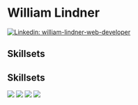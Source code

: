 <!--
**william-lindner/william-lindner** is a ✨ _special_ ✨ repository because its `README.md` (this file) appears on your GitHub profile.
-->

# William Lindner

[![Linkedin: william-lindner-web-developer](https://img.shields.io/badge/linkedin-blue?style=for-the-badge&logo=Linkedin&logoColor=white&link=https://www.linkedin.com/in/william-lindner-web-developer/)](https://www.linkedin.com/in/william-lindner-web-developer/)

## Skillsets
## Skillsets
![](https://img.shields.io/badge/PHP-informational?style=flat-square&logo=php&logoColor=white&color=8892BF) ![](https://img.shields.io/badge/Javascript-informational?style=flat-square&logo=javascript&logoColor=black&color=f7df1e) ![](https://img.shields.io/badge/Node-informational?style=flat-square&logo=javascript&logoColor=black&color=f7df1e) ![](https://img.shields.io/badge/Flutter-informational?style=flat-square&logo=flutter&logoColor=black&color=0468d7)
